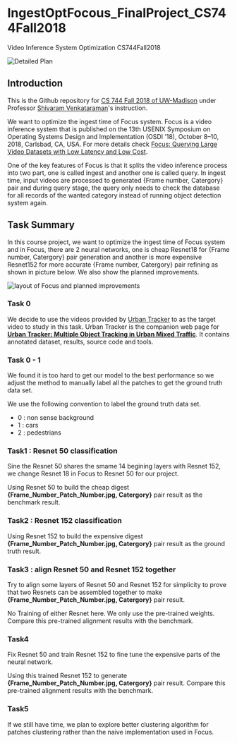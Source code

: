 # IngestOptFocous_FinalProject_CS744Fall2018
Video Inference System Optimization CS744Fall2018

![Detailed Plan](https://github.com/iphyer/IngestOptFocous_FinalProject_CS744Fall2018/blob/master/images/systemLayout.png)

## Introduction

This is the Github repository for [CS 744 Fall 2018 of UW-Madison](http://pages.cs.wisc.edu/~shivaram/cs744-fa18/) under Professor [Shivaram Venkataraman](http://shivaram.org/)'s instruction.

We want to optimize the ingest time of Focus system. Focus is a video inference system that is published on the 13th USENIX Symposium on Operating Systems Design and Implementation (OSDI ’18), October 8–10, 2018, Carlsbad, CA, USA. For more details check [Focus: Querying Large Video Datasets with Low Latency and Low Cost](https://www.usenix.org/conference/osdi18/presentation/hsieh). 

One of the key features of Focus is that it splits the video inference process into two part, one is called ingest and another one is called query. In ingest time, input videos are processed to generated {Frame number, Catergory} pair and during query stage, the query only needs to check the database for all records of the wanted category instead of running object detection system again. 

## Task Summary

In this course project, we want to optimize the ingest time of Focus system and in Focus, there are 2 neural networks, one is cheap Resnet18 for {Frame number, Catergory} pair generation and another is more expensive Resnet152 for more accurate {Frame number, Catergory} pair refining as shown in picture below. We also show the planned improvements. 

![layout of Focus and planned improvements](https://github.com/iphyer/IngestOptFocous_FinalProject_CS744Fall2018/blob/master/images/layout.jpg)

### Task 0

We decide to use the videos provided by [Urban Tracker](https://www.jpjodoin.com/urbantracker/index.htm) to as the target video to study in this task. Urban Tracker is the companion web page for **[Urban Tracker: Multiple Object Tracking in Urban Mixed Traffic](https://ieeexplore.ieee.org/document/6836010)**. It contains annotated dataset, results, source code and tools. 


### Task 0 - 1

We found it is too hard to get our model to the best performance so we adjust the method to manually label all the patches to get the ground truth data set.

We use the following convention to label the ground truth data set.

* 0 : non sense background
* 1 : cars
* 2 : pedestrians 

### Task1 : Resnet 50 classification

Sine the Resnet 50 shares the smame 14 begining layers with Resnet 152, we change Resnet 18 in Focus to Resnet 50 for our project.

Using Resnet 50 to build the cheap digest **{Frame_Number_Patch_Number.jpg, Catergory}** pair result as the benchmark result.

### Task2 : Resnet 152 classification

Using Resnet 152 to build the expensive digest **{Frame_Number_Patch_Number.jpg, Catergory}** pair result as the ground truth result.

### Task3 : align Resnet 50 and Resnet 152 together

Try to align some layers of Resnet 50 and Resnet 152 for simplicity to prove that two Resnets can be assembled together to make  **{Frame_Number_Patch_Number.jpg, Catergory}**  pair result.

No Training of either Resnet here. We only use the pre-trained weights. Compare this pre-trained alignment results with the benchmark. 


### Task4

Fix Resnet 50 and train Resnet 152 to fine tune the expensive parts of the neural network.

Using this trained Resnet 152 to generate  **{Frame_Number_Patch_Number.jpg, Catergory}**  pair result. Compare this pre-trained alignment results with the benchmark. 

### Task5

If we still have time, we plan to explore better clustering algorithm for patches clustering rather than the naive implementation used in Focus. 

